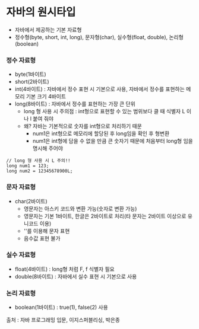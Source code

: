 # 자바의 원시타입
- 자바에서 제공하는 기본 자료형
- 정수형(byte, short, int, long), 문자형(char), 실수형(float, double), 논리형(boolean)

### 정수 자료형
- byte(1바이트)
- short(2바이트)
- int(4바이트) : 자바에서 정수 표현 시 기본으로 사용, 자바에서 정수를 표현하는 메모리 기본 크기 4바이트
- long(8바이트) : 자바에서 정수를 표현하는 가장 큰 단위
    - long 형 사용 시 주의점 : int형으로 표현할 수 있는 범위보다 클 때 식별자 L 이나 l 붙여 줘야
    - 왜? 자바는 기본적으로 숫자를 int형으로 처리하기 때문
        - num1은 int형으로 메모리에 할당된 후 long임을 확인 후 형변환
        - num1은 int형에 담을 수 없을 만큼 큰 숫자기 때문에 처음부터 long형 임을 명시해 주어야
```
// long 형 사용 시 L 주의!!
long num1 = 123;
long num2 = 12345678900L;
```

### 문자 자료형
- char(2바이트)
    - 영문자는 아스키 코드와 변환 가능(숫자로 변환 가능)
    - 영문자는 기본 1바이트, 한글은 2바이트로 처리(타 문자는 2바이트 이상으로 유니코드 이용)
    - ''를 이용해 문자 표현
    - 음수값 표현 불가

### 실수 자료형
- float(4바이트) : long형 처럼 F, f 식별자 필요
- double(8바이트) : 자바에서 실수 표현 시 기본으로 사용

### 논리 자료형
- boolean(1바이트) : true(1), false(2) 사용


출처 : 자바 프로그래밍 입문, 이지스퍼블리싱, 박은종
